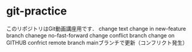 # git-practice
このリポジトリはGit動画講座用です．
change text
change in new-feature branch 
chanege no-fast-forward
change conflict branch
change on GITHUB
confrict remote branch
mainブランチで更新（コンフリクト発生）
